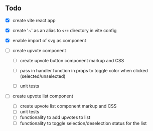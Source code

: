 ## Todo

- [x] create vite react app
- [x] create '~' as an alias to `src` directory in vite config
- [x] enable import of svg as component


- [ ] create upvote component
  - [ ] create upvote button component markup and CSS
  - [ ] pass in handler function in props to toggle color when clicked (selected/unselected)
  - [ ] unit tests
  

- [ ] create upvote list component
  - [ ] create upvote list component markup and CSS
  - [ ] unit tests
  - [ ] functionality to add upvotes to list
  - [ ] functionality to toggle selection/deselection status for the list
